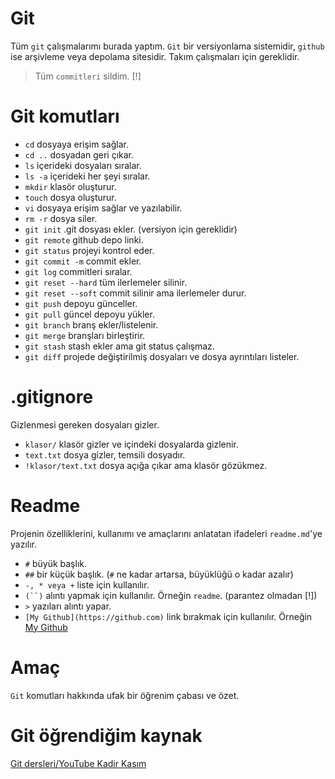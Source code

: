 # Git
Tüm `git` çalışmalarımı burada yaptım. `Git` bir versiyonlama sistemidir, `github` ise arşivleme veya depolama sitesidir. Takım çalışmaları için gereklidir.

> Tüm `commitleri` sildim. [!]
# Git komutları
- `cd` dosyaya erişim sağlar.
- `cd ..` dosyadan geri çıkar.
- `ls` içerideki dosyaları sıralar.
- `ls -a` içerideki her şeyi sıralar.
- `mkdir` klasör oluşturur.
- `touch` dosya oluşturur.
- `vi` dosyaya erişim sağlar ve yazılabilir.
- `rm -r` dosya siler.
- `git init` .git dosyası ekler. (versiyon için gereklidir)
- `git remote` github depo linki.
- `git status` projeyi kontrol eder.
- `git commit -m` commit ekler.
- `git log` commitleri sıralar.
- `git reset --hard` tüm ilerlemeler silinir.
- `git reset --soft` commit silinir ama ilerlemeler durur.
- `git push` depoyu günceller.
- `git pull` güncel depoyu yükler.
- `git branch` branş ekler/listelenir.
- `git merge` branşları birleştirir.
- `git stash` stash ekler ama git status çalışmaz.
- `git diff` projede değiştirilmiş dosyaları ve dosya ayrıntıları listeler.
# .gitignore
Gizlenmesi gereken dosyaları gizler.
- `klasor/` klasör gizler ve içindeki dosyalarda gizlenir.
- `text.txt` dosya gizler, temsili dosyadır.
- `!klasor/text.txt` dosya açığa çıkar ama klasör gözükmez.
# Readme
Projenin özelliklerini, kullanımı ve amaçlarını anlatatan ifadeleri `readme.md`'ye yazılır.
- `#` büyük başlık.
- `##` bir küçük başlık. (`#` ne kadar artarsa, büyüklüğü o kadar azalır)
- `-, * veya +` liste için kullanılır.
- `(``)` alıntı yapmak için kullanılır. Örneğin `readme`. (parantez olmadan [!])
- `>` yazıları alıntı yapar.
- `[My Github](https://github.com)` link bırakmak için kullanılır. Örneğin [My Github](https://github.com/gh-furkanemre)
# Amaç
`Git` komutları hakkında ufak bir öğrenim çabası ve özet.
# Git öğrendiğim kaynak
[Git dersleri/YouTube Kadir Kasım](https://www.youtube.com/playlist?list=PLHN6JcK509bOrevTCFrSMeAfBtuib4Gpg)
